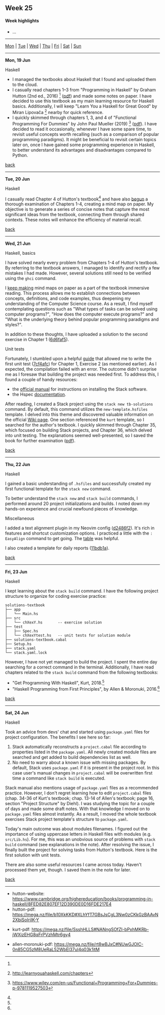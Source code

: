 <a name="top"></a>
## Week 25

<!--
[Previous week]() | [Next week]()
-->

#### Week highlights

- ...

---

[Mon](#mo) | [Tue](#tu) | [Wed](#we) | [Thu](#th) | [Fri](#fr) | [Sat](#sa) | [Sun](#su)

---

<a name="mo"></a>
**Mon, 19 Jun**

Haskell

- I managed the textbooks about Haskell that I found and uploaded them to the cloud.
- I casually read chapters 1&ndash;3 from "Programming in Haskell" by Graham Hutton (2nd ed., 2016) [^tb-hutton] ([pdf](https://mega.nz/file/b10XkKKD#XLhYfT7GBsJsCgL3Nw0zCKkGzBAAvN2XbiSoIriIK-Y)) and made some notes on paper. I have decided to use this textbook as my main learning resource for Haskell basics. Additionally, I will keep "Learn You a Haskell for Great Good" by Miran Lipovača [^tb-haskel-for-gg] nearby for quick reference.
- I quickly skimmed through chapters 1, 3, and 4 of "Functional Programming For Dummies" by John Paul Mueller (2019) [^tb-dummies-mueller] ([pdf](https://mega.nz/file/i5VEiBQT#PvCSkNli-E55ae8hZ9PW0ML8DyQ6QPSaFFeVO7XWA-0)). I have decided to read it occasionally, whenever I have some spare time, to revisit useful concepts worth recalling (such as a comparison of popular programming paradigms). It might be beneficial to revisit certain topics later on, once I have gained some programming experience in Haskell, to better understand its advantages and disadvantages compared to Python.

[back](#top)

---

<a name="tu"></a>
**Tue, 20 Jun**

Haskell

I casually read Chapter 4 of Hutton's textbook[^tb-hutton] and have also [begun](https://t.me/DanilTsygolnik_edu_wip/2) a thorough examination of Chapters 1-4, creating a mind map on paper. My objective is to generate a series of concise notes that capture the most significant ideas from the textbook, connecting them through shared contexts. These notes will enhance the efficiency of material recall.

[back](#top)

---

<a name="we"></a>
**Wed, 21 Jun**

Haskell, basics

I have solved nearly every problem from Chapters 1-4 of Hutton's textbook. By referring to the textbook answers, I managed to identify and rectify a few mistakes I had made. However, several solutions still need to be verified using the `ghci` command.

I [keep making](https://t.me/DanilTsygolnik_edu_wip/3) mind maps on paper as a part of the textbook immersive reading. This process allows me to establish connections between concepts, definitions, and code examples, thus deepening my understanding of the Computer Science course. As a result, I find myself contemplating questions such as "What types of tasks can be solved using computer programs?", "How does the computer execute programs?" and "What is the underlying theory behind popular programming paradigms and styles?".

In addition to these thoughts, I have uploaded a solution to the second exercise in Chapter 1 ([6d6faf5](https://github.com/DanilTsygolnik/learn_haskell/commit/6d6faf546d20773ba7d69e7c0daa664bb53a076b)).

Unit tests

Fortunately, I stumbled upon a helpful [guide](https://hmc-cs-131-spring2020.github.io/howtos/tests.html) that allowed me to write the first unit test ([7cf4afc](https://github.com/DanilTsygolnik/learn_haskell/commit/7cf4afcfde41405de56277b018f1c729422469f2)) for Chapter 1, Exercise 2 (as mentioned earlier). As I expected, the compilation failed with an error. The outcome didn't surprise me as I foresaw that building the project was needed first. To address this, I found a couple of handy resources:
- the [official manual](https://docs.haskellstack.org/en/stable/install_and_upgrade/) for instructions on installing the Stack software.
- the Hspec [documentation](https://hspec.github.io/).

After reading, I created a Stack project using the `stack new tb-solutions` command. By default, this command utilizes the `new-template.hsfiles` template. I delved into this theme and discovered valuable information on the official [Wiki page](https://docs.haskellstack.org/en/stable/GUIDE/). One section referenced the `kurt` template, so I searched for the author's textbook. I quickly skimmed through Chapter 35, which focused on building Stack projects, and Chapter 36, which delved into unit testing. The explanations seemed well-presented, so I saved the book for further examination ([pdf](https://mega.nz/file/SsshHLLS#NANngSOfZI-bPxhMKRb-jWXizEHG8qFrPVzhMtr6gy4)).


[back](#top)

---

<a name="th"></a>
**Thu, 22 Jun**

Haskell

I gained a basic understanding of `.hsfiles` and successfully created my first functional template for the `stack new` command.

To better understand the `stack new` and `stack build` commands, I performed around 20 project initializations and builds. I noted down my hands-on experience and crucial newfound pieces of knowledge.

Miscellaneous

I added a text alignment plugin in my Neovim config ([d2486f2](https://github.com/DanilTsygolnik/my_nvim_config/commit/d2486f2b425331a5a239b859e26f131630c1de14)). It's rich in features and shortcut customization options. I practiced a little with the `: EasyAlign` command to get going. The [table](https://github.com/junegunn/vim-easy-align#examples-using-predefined-rules) was helpful.

I also created a template for daily reports ([11bdb1a](https://github.com/DanilTsygolnik/learning_tracker/commit/11bdb1a7a38627011c14bf1df5b408e352d710f6)).


[back](#top)

---

<a name="fr"></a>
**Fri, 23 Jun**

Haskell

I kept learning about the `stack build` command. I have the following project structure to organize for coding exercise practice:
```
solutions-textbook
├── app
│   └── Main.hs
├── src
│   └── chXexY.hs       -- exercise solution
├── test
│   ├── Spec.hs
│   └── chXexYtest.hs   -- unit tests for solution module
├── solutions-textbook.cabal
├── Setup.hs
├── stack.yaml
└── stack.yaml.lock
```

However, I have not yet managed to build the project. I spent the entire day searching for a correct command in the terminal. Additionally, I have read chapters related to the `stack build` command from the following textbooks:
- "Get Programming With Haskell", Kurt, 2018.[^tb-kurt]
- "Haskell Programming from First Principles", by Allen & Moronuki, 2016.[^tb-allen-moronuki]

[back](#top)

---

<a name="sa"></a>
**Sat, 24 Jun**

Haskell

Took an advice from devs' chat and started using `package.yaml` files for project configuration. The benefits I see here so far:
1) Stack automatically reconstructs a `project.cabal` file according to properties listed in the `package.yaml`. All newly created module files are searched and get added to build dependencies list as well.
2) No need to warry about a known issue with missing packages. By default, Stack uses `package.yaml` if it is present in the project root. In this case user's manual changes in `project.cabal` will be overwritten first time a command like `stack build` is executed.

Stack manual also mentions usage of `package.yaml` files as a recommended practice. However, I don't regret learning how to edit `project.cabal` files (chap. 34-36 of Kurt's textbook; chap. 13-14 of Allen's textbook; page 16, section "Project Structure" by Diehl). I was studying the topic for a couple of days and made some draft notes. With that knowledge I moved on to `package.yaml` files almost instantly. As a result, I moved the whole textbook exercises Stack project template's structure to `package.yaml`.

Today's main outcome was about modules filenames. I figured out the importance of using uppercase letters in Haskell files with modules (e.g. `src/Lib.hs`). For me, this was an unobvious source of problems with `stack build` command (see explanations in the note). After resolving the issue, I finally built the project for solving tasks from Hutton's textbook. Here is the first solution with unit tests.

There are also some useful resources I came across today. Haven't processed them yet, though. I saved them in the note for later.

[back](#top)

---




[^tb-hutton]:
  - hutton-website: https://www.cambridge.org/highereducation/books/programming-in-haskell/8FED82E807EF12D390DE0D16FDE217E4
  - hutton-pdf: https://mega.nz/file/b10XkKKD#XLhYfT7GBsJsCgL3Nw0zCKkGzBAAvN2XbiSoIriIK-Y
[^tb-haskel-for-gg]: http://learnyouahaskell.com/chapters
[^tb-dummies-mueller]: https://www.wiley.com/en-us/Functional+Programming+For+Dummies-p-9781119527503
[^tb-kurt]:
  - kurt-pdf: https://mega.nz/file/SsshHLLS#NANngSOfZI-bPxhMKRb-jWXizEHG8qFrPVzhMtr6gy4
[^tb-allen-moronuki]:
  - allen-moronuki-pdf: https://mega.nz/file/rt8wBJxC#NUwGJOlC-0n85CG5zM8UeRaL52WbEl37ul4q03k1itM

